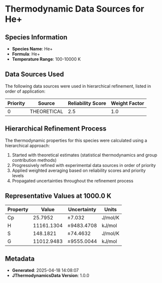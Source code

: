 # Thermodynamic Data Sources for He+

## Species Information
- **Species Name**: He+
- **Formula**: He+
- **Temperature Range**: 100-10000 K

## Data Sources Used
The following data sources were used in hierarchical refinement, listed in order of application:

| Priority | Source | Reliability Score | Weight Factor |
|----------|--------|-------------------|---------------|
| 0 | THEORETICAL | 2.5 | 1.0 |

## Hierarchical Refinement Process
The thermodynamic properties for this species were calculated using a hierarchical approach:

1. Started with theoretical estimates (statistical thermodynamics and group contribution methods)
2. Progressively refined with experimental data sources in order of priority
3. Applied weighted averaging based on reliability scores and priority levels
4. Propagated uncertainties throughout the refinement process

## Representative Values at 1000.0 K
| Property | Value | Uncertainty | Units |
|----------|-------|-------------|-------|
| Cp | 25.7952 | ±7.032 | J/mol/K |
| H | 11161.1304 | ±9483.4708 | kJ/mol |
| S | 148.1821 | ±74.4632 | J/mol/K |
| G | 11012.9483 | ±9555.0044 | kJ/mol |

## Metadata
- **Generated**: 2025-04-18 14:08:07
- **JThermodynamicsData Version**: 1.0.0
